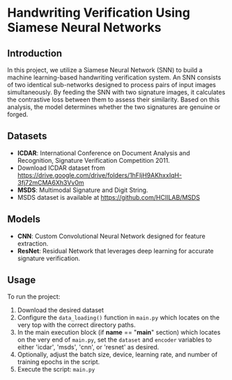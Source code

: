 # Handwriting Verification Using Siamese Neural Networks

## Introduction
In this project, we utilize a Siamese Neural Network (SNN) to build a machine learning-based handwriting verification system. An SNN consists of two identical sub-networks designed to process pairs of input images simultaneously. By feeding the SNN with two signature images, it calculates the contrastive loss between them to assess their similarity. Based on this analysis, the model determines whether the two signatures are genuine or forged.

## Datasets
- **ICDAR**: International Conference on Document Analysis and Recognition, Signature Verification Competition 2011.
- Download ICDAR dataset from https://drive.google.com/drive/folders/1hFljH9AKhxxIqH-3fj72mCMA6Xh3Vv0m
- **MSDS**: Multimodal Signature and Digit String.
- MSDS dataset is available at https://github.com/HCIILAB/MSDS

## Models
- **CNN**: Custom Convolutional Neural Network designed for feature extraction.
- **ResNet**: Residual Network that leverages deep learning for accurate signature verification.

## Usage

To run the project:

1. Download the desired dataset
2. Configure the `data_loading()` function in `main.py` which locates on the very top with the correct directory paths.
3. In the main execution block (if __name__ == "__main__" section) which locates on the very end of `main.py`, set the `dataset` and `encoder` variables to either 'icdar', 'msds', 'cnn', or 'resnet' as desired.
4. Optionally, adjust the batch size, device, learning rate, and number of training epochs in the script.
5. Execute the script: `main.py`
